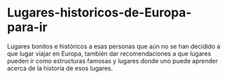 # Lugares-historicos-de-Europa-para-ir
 Lugares bonitos e históricos a esas personas que aún no se han decidido a que lugar viajar en Europa, también dar recomendaciones a que lugares pueden ir como estructuras famosas y lugares donde uno puede aprender acerca de la historia de esos lugares. 
